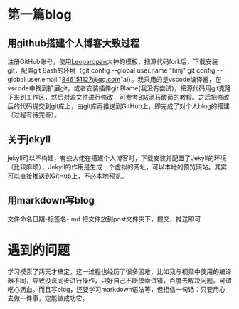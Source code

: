 # 第一篇blog
## 用github搭建个人博客大致过程
注册GitHub账号，使用[Leopardpan](https://github.com/leopardpan/leopardpan.github.io/ "Leopardpan")大神的模板，把源代码fork后，下载安装git，配置git Bash的环境（git config --global user.name "hmj" 
git config --global user.email "846151127@qq.com"ai）。我采用的是vscode编译器，在vscode中找到扩展git，或者安装插件git Blame(我没有尝试)，把源代码用git克隆下来到工作区，然后对源文件进行修改，可参考[B站酒石酸菌](https://b23.tv/N2kqpI "B站酒石酸菌")的教程。之后把修改后的代码提交到git库上，由git库再推送到GitHub上，即完成了对个人blog的搭建（过程有待完善）。
## 关于jekyll
jekyll可以不构建，有些大佬在搭建个人博客时，下载安装并配置了Jekyll的环境（比较麻烦），Jekyll的作用是生成一个虚拟的网址，可以本地的预览网站。其实可以直接推送到GitHub上，不必本地预览。
## 用markdown写blog
文件命名日期-标签名-.md
把文件放到post文件夹下，提交，推送即可
# 遇到的问题
学习摸索了两天才搞定，这一过程也经历了很多困难，比如我与视频中使用的编译器不同，导致没法同步进行操作，只好自己不断摸索试错，百度去解决问题。可谓呕心沥血。而且写blog，还要学习markdown语法等，但相信一句话：只要用心去做一件事，定能做成功它。


